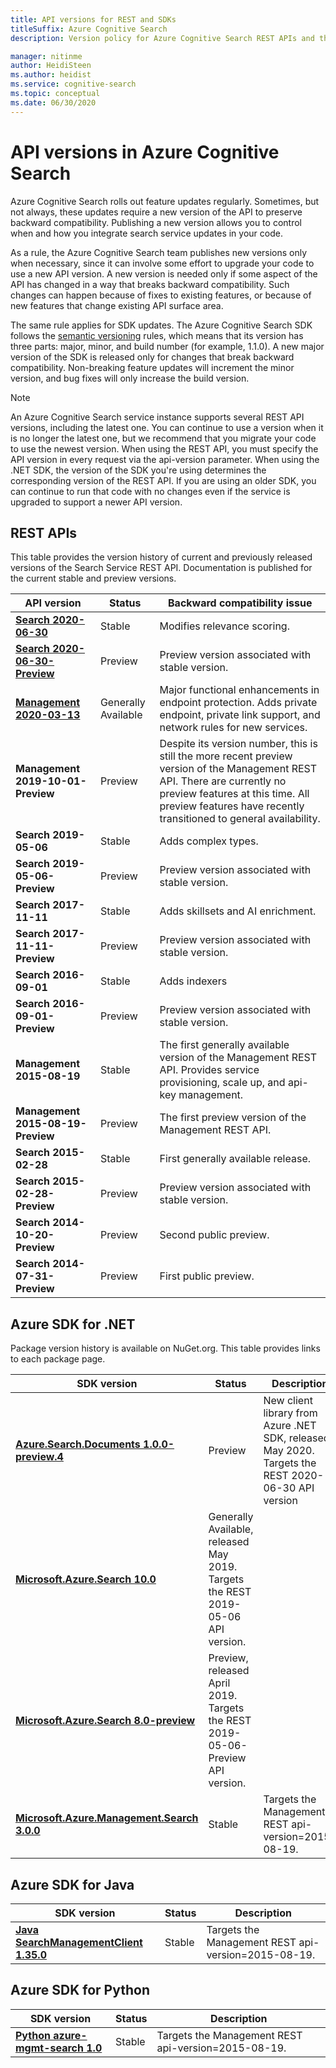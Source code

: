 ```yaml
---
title: API versions for REST and SDKs
titleSuffix: Azure Cognitive Search
description: Version policy for Azure Cognitive Search REST APIs and the client library in the .NET SDK.

manager: nitinme
author: HeidiSteen
ms.author: heidist
ms.service: cognitive-search
ms.topic: conceptual
ms.date: 06/30/2020
---
```


# API versions in Azure Cognitive Search

Azure Cognitive Search rolls out feature updates regularly. Sometimes, but not always, these updates require a new version of the API to preserve backward compatibility. Publishing a new version allows you to control when and how you integrate search service updates in your code.

As a rule, the Azure Cognitive Search team publishes new versions only when necessary, since it can involve some effort to upgrade your code to use a new API version. A new version is needed only if some aspect of the API has changed in a way that breaks backward compatibility. Such changes can happen because of fixes to existing features, or because of new features that change existing API surface area.

The same rule applies for SDK updates. The Azure Cognitive Search SDK follows the [semantic versioning](https://semver.org/) rules, which means that its version has three parts: major, minor, and build number (for example, 1.1.0). A new major version of the SDK is released only for changes that break backward compatibility. Non-breaking feature updates will increment the minor version, and bug fixes will only increase the build version.

> [!NOTE]
> An Azure Cognitive Search service instance supports several REST API versions, including the latest one. You can continue to use a version when it is no longer the latest one, but we recommend that you migrate your code to use the newest version. When using the REST API, you must specify the API version in every request via the api-version parameter. When using the .NET SDK, the version of the SDK you're using determines the corresponding version of the REST API. If you are using an older SDK, you can continue to run that code with no changes even if the service is upgraded to support a newer API version.

## REST APIs

This table provides the version history of current and previously released versions of the Search Service REST API. Documentation is published for the current stable and preview versions.

| API version | Status | Backward compatibility issue |
|-------------|--------|------------------------------|
| [**Search 2020-06-30**](https://docs.microsoft.com/rest/api/searchservice/index)| Stable | Modifies relevance scoring. |
| [**Search 2020-06-30-Preview**](https://docs.microsoft.com/rest/api/searchservice/index-preview)| Preview | Preview version associated with stable version. |
| [**Management 2020-03-13**](https://docs.microsoft.com/rest/api/searchmanagement/) | Generally Available | Major functional enhancements in endpoint protection. Adds private endpoint, private link support, and network rules for new  services. |
| **Management 2019-10-01-Preview** | Preview  | Despite its version number, this is still the more recent preview version of the Management REST API. There are currently no preview features at this time. All preview features have recently transitioned to general availability. |
| **Search 2019-05-06** | Stable | Adds complex types. |
| **Search 2019-05-06-Preview** | Preview | Preview version associated with stable version. |
| **Search 2017-11-11** | Stable  | Adds skillsets and AI enrichment. |
| **Search 2017-11-11-Preview** | Preview | Preview version associated with stable version. |
| **Search 2016-09-01** |Stable | Adds indexers|
| **Search 2016-09-01-Preview** | Preview | Preview version associated with stable version.|
| **Management 2015-08-19**  | Stable| The first generally available version of the Management REST API. Provides service provisioning, scale up, and api-key management. |
| **Management 2015-08-19-Preview** | Preview| The first preview version of the Management REST API. |
| **Search 2015-02-28** | Stable  | First generally available release.  |
| **Search 2015-02-28-Preview** | Preview | Preview version associated with stable version. |
| **Search 2014-10-20-Preview** | Preview | Second public preview. |
| **Search 2014-07-31-Preview** | Preview | First public preview. |

## Azure SDK for .NET

Package version history is available on NuGet.org. This table provides links to each package page.

| SDK version | Status | Description |
|-------------|--------|------------------------------|
| [**Azure.Search.Documents 1.0.0-preview.4**](https://www.nuget.org/packages/Azure.Search.Documents/1.0.0-preview.4) | Preview | New client library from Azure .NET SDK, released May 2020. Targets the REST 2020-06-30 API version|
| [**Microsoft.Azure.Search 10.0**](https://www.nuget.org/packages/Microsoft.Azure.Search/) | Generally Available, released May 2019. Targets the REST 2019-05-06 API version.|
| [**Microsoft.Azure.Search 8.0-preview**](https://www.nuget.org/packages/Microsoft.Azure.Search/8.0.0-preview) | Preview, released April 2019. Targets the REST 2019-05-06-Preview API version.|
| [**Microsoft.Azure.Management.Search 3.0.0**](https://docs.microsoft.com/dotnet/api/overview/azure/search/management?view=azure-dotnet) | Stable | Targets the Management REST api-version=2015-08-19. |

## Azure SDK for Java

| SDK version | Status | Description  |
|-------------|--------|------------------------------|
| [**Java SearchManagementClient 1.35.0**](https://docs.microsoft.com/java/api/overview/azure/search/management?view=azure-java-stable) | Stable | Targets the Management REST api-version=2015-08-19.|

## Azure SDK for Python

| SDK version | Status | Description  |
|-------------|--------|------------------------------|
| [**Python azure-mgmt-search 1.0**](https://docs.microsoft.com/python/api/overview/azure/search?view=azure-python) | Stable | Targets the Management REST api-version=2015-08-19. |